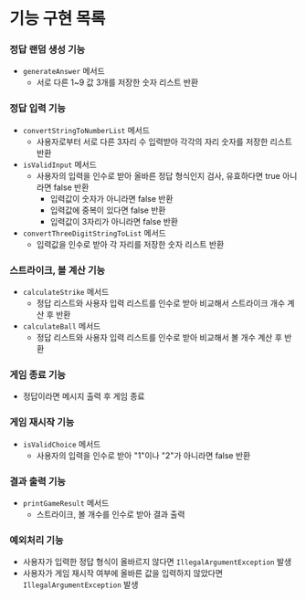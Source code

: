 # 기능 구현 목록
### 정답 랜덤 생성 기능
- `generateAnswer` 메서드
  - 서로 다른 1~9 값 3개를 저장한 숫자 리스트 반환
### 정답 입력 기능
- `convertStringToNumberList` 메서드
  - 사용자로부터 서로 다른 3자리 수 입력받아 각각의 자리 숫자를 저장한 리스트 반환
- `isValidInput` 메서드
  - 사용자의 입력을 인수로 받아 올바른 정답 형식인지 검사, 유효하다면 true 아니라면 false 반환
    - 입력값이 숫자가 아니라면 false 반환
    - 입력값에 중복이 있다면 false 반환
    - 입력값이 3자리가 아니라면 false 반환
- `convertThreeDigitStringToList` 메서드
  - 입력값을 인수로 받아 각 자리를 저장한 숫자 리스트 반환
### 스트라이크, 볼 계산 기능
- `calculateStrike` 메서드
  - 정답 리스트와 사용자 입력 리스트를 인수로 받아 비교해서 스트라이크 개수 계산 후 반환
- `calculateBall` 메서드
  - 정답 리스트와 사용자 입력 리스트를 인수로 받아 비교해서 볼 개수 계산 후 반환
### 게임 종료 기능
- 정답이라면 메시지 출력 후 게임 종료
### 게임 재시작 기능
- `isValidChoice` 메서드
  - 사용자의 입력을 인수로 받아 "1"이나 "2"가 아니라면 false 반환
### 결과 출력 기능
- `printGameResult` 메서드
  - 스트라이크, 볼 개수를 인수로 받아 결과 출력
### 예외처리 기능
- 사용자가 입력한 정답 형식이 올바르지 않다면 `IllegalArgumentException` 발생
- 사용자가 게임 재시작 여부에 올바른 값을 입력하지 않았다면 `IllegalArgumentException` 발생 